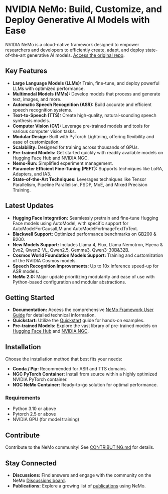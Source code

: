# NVIDIA NeMo: Build, Customize, and Deploy Generative AI Models with Ease

NVIDIA NeMo is a cloud-native framework designed to empower researchers and developers to efficiently create, adapt, and deploy state-of-the-art generative AI models. [Access the original repo](https://github.com/NVIDIA/NeMo).

## Key Features

*   **Large Language Models (LLMs):** Train, fine-tune, and deploy powerful LLMs with optimized performance.
*   **Multimodal Models (MMs):** Develop models that process and generate text, images, and more.
*   **Automatic Speech Recognition (ASR):** Build accurate and efficient speech recognition systems.
*   **Text-to-Speech (TTS):** Create high-quality, natural-sounding speech synthesis models.
*   **Computer Vision (CV):** Leverage pre-trained models and tools for various computer vision tasks.
*   **Modular Design:** Built with PyTorch Lightning, offering flexibility and ease of customization.
*   **Scalability:** Designed for training across thousands of GPUs.
*   **Pre-trained Models:** Get started quickly with readily available models on Hugging Face Hub and NVIDIA NGC.
*   **Nemo-Run:** Simplified experiment management.
*   **Parameter Efficient Fine-Tuning (PEFT):** Supports techniques like LoRA, Adapters, and IA3.
*   **State-of-the-Art Techniques:** Leverages techniques like Tensor Parallelism, Pipeline Parallelism, FSDP, MoE, and Mixed Precision Training.

## Latest Updates

*   **Hugging Face Integration:** Seamlessly pretrain and fine-tune Hugging Face models using AutoModel, with specific support for AutoModelForCausalLM and AutoModelForImageTextToText.
*   **Blackwell Support:** Optimized performance benchmarks on GB200 & B200.
*   **New Models Support:** Includes Llama 4, Flux, Llama Nemotron, Hyena & Evo2, Qwen2-VL, Qwen2.5, Gemma3, Qwen3-30B&32B.
*   **Cosmos World Foundation Models Support:** Training and customization of the NVIDIA Cosmos models.
*   **Speech Recognition Improvements:** Up to 10x inference speed-up for ASR models.
*   **NeMo 2.0:** Major update prioritizing modularity and ease of use with Python-based configuration and modular abstractions.

## Getting Started

*   **Documentation:** Access the comprehensive [NeMo Framework User Guide](https://docs.nvidia.com/deeplearning/nemo/user-guide/docs/en/main/) for detailed technical information.
*   **Quickstart:** Utilize the [Quickstart](https://docs.nvidia.com/nemo-framework/user-guide/latest/nemo-2.0/quickstart.html) guide for hands-on examples.
*   **Pre-trained Models:** Explore the vast library of pre-trained models on [Hugging Face Hub](https://huggingface.co/models?library=nemo&sort=downloads&search=nvidia) and [NVIDIA NGC](https://catalog.ngc.nvidia.com/models?query=nemo&orderBy=weightPopularDESC).

## Installation

Choose the installation method that best fits your needs:

*   **Conda / Pip:**  Recommended for ASR and TTS domains.
*   **NGC PyTorch Container:** Install from source within a highly optimized NVIDIA PyTorch container.
*   **NGC NeMo Container:** Ready-to-go solution for optimal performance.

### Requirements

*   Python 3.10 or above
*   Pytorch 2.5 or above
*   NVIDIA GPU (for model training)

## Contribute

Contribute to the NeMo community!  See [CONTRIBUTING.md](https://github.com/NVIDIA/NeMo/blob/stable/CONTRIBUTING.md) for details.

## Stay Connected

*   **Discussions:** Find answers and engage with the community on the NeMo [Discussions board](https://github.com/NVIDIA/NeMo/discussions).
*   **Publications:** Explore a growing list of [publications](https://nvidia.github.io/NeMo/publications/) using NeMo.